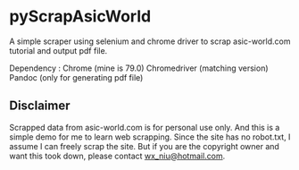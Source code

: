 # pyScrapAsicWorld

A simple scraper using selenium and chrome driver to scrap asic-world.com tutorial and output pdf file.

Dependency :
Chrome (mine is 79.0)
Chromedriver (matching version)
Pandoc (only for generating pdf file)

## Disclaimer

Scrapped data from asic-world.com is for personal use only. 
And this is a simple demo for me to learn web scrapping. 
Since the site has no robot.txt, I assume I can freely scrap the site. 
But if you are the copyright owner and want this took down, 
please contact wx_niu@hotmail.com.